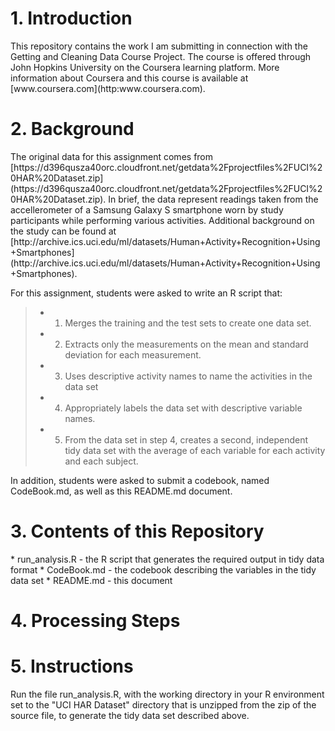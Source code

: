 <h1>1.  Introduction</h1>
This repository contains the work I am submitting in connection with the Getting and Cleaning Data Course Project.  The course is offered through John Hopkins University on the Coursera learning platform.  More information about Coursera and this course is available at [www.coursera.com](http:www.coursera.com).

<h1>2.  Background </h1>
The original data for this assignment comes from [https://d396qusza40orc.cloudfront.net/getdata%2Fprojectfiles%2FUCI%20HAR%20Dataset.zip](https://d396qusza40orc.cloudfront.net/getdata%2Fprojectfiles%2FUCI%20HAR%20Dataset.zip).  In brief, the data represent readings taken from the accellerometer of a Samsung Galaxy S smartphone worn by study participants while performing various activities.  Additional background on the study can be found at [http://archive.ics.uci.edu/ml/datasets/Human+Activity+Recognition+Using+Smartphones] (http://archive.ics.uci.edu/ml/datasets/Human+Activity+Recognition+Using+Smartphones).<p>  

For this assignment, students were asked to write an R script that:
> * 1. Merges the training and the test sets to create one data set.
> * 2. Extracts only the measurements on the mean and standard deviation for each measurement. 
> * 3. Uses descriptive activity names to name the activities in the data set
> * 4. Appropriately labels the data set with descriptive variable names. 
> * 5. From the data set in step 4, creates a second, independent tidy data set with the average of each variable for each activity and each subject.<br>

In addition, students were asked to submit a codebook, named CodeBook.md, as well as this README.md document.

<h1>3.  Contents of this Repository</h1>
* run_analysis.R - the R script that generates the required output in tidy data format
* CodeBook.md - the codebook describing the variables in the tidy data set
* README.md - this document


<h1>4. Processing Steps</h1>

<h1>5.  Instructions </h2>
Run the file run_analysis.R, with the working directory in your R environment set to the "UCI HAR Dataset" directory that is unzipped from the zip of the source file, to generate the tidy data set described above.




